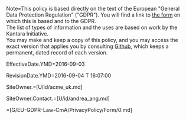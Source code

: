 Note=This policy is based directly on the text of the European "General Data Protection Regulation" ("GDPR").  You will find a link to <a href="index.php?action=source&file=G/EU-GDPR-Law-CmA/PrivacyPolicy/Form/0.md">the form</a> on which this is based and to the GDPR.<br>The list of types of information and the uses are based on work by the Kantara Initiative.<br>You may make and keep a copy of this policy, and you may access the exact version that applies you by consulting <a href="https://github.com/CommonAccord/Cmacc-Source/blob/master/Doc/G/EU-GDPR-Law-CmA/PrivacyPolicy/Demo/Acme_UK.md">Github</a>, which keeps a permanent, dated record of each version.


EffectiveDate.YMD=2016-09-03

RevisionDate.YMD=2016-09-04 T 16:07:00

SiteOwner.=[U/id/acme_uk.md]

SiteOwner.Contact.=[U/id/andrea_ang.md]

=[G/EU-GDPR-Law-CmA/PrivacyPolicy/Form/0.md]